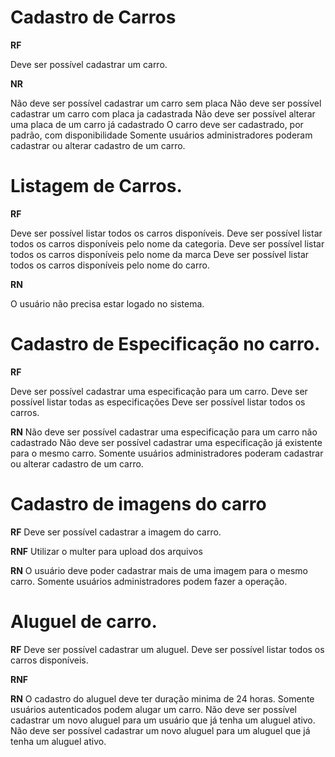 # Cadastro de Carros

**RF**

Deve ser possível cadastrar um carro.


**NR**

Não deve ser possível cadastrar um carro sem placa
Não deve ser possível cadastrar um carro com placa ja cadastrada
Não deve ser possível alterar uma placa de um carro já cadastrado
O carro deve ser cadastrado, por padrão, com disponibilidade
Somente usuários administradores poderam cadastrar ou alterar cadastro de um carro.

# Listagem de Carros.

**RF**

Deve ser possível listar todos os carros disponíveis.
Deve ser possível listar todos os carros disponíveis pelo nome da categoria.
Deve ser possível listar todos os carros disponíveis pelo nome da marca
Deve ser possível listar todos os carros disponíveis pelo nome do carro.

**RN** 

O usuário não precisa estar logado no sistema.

# Cadastro de Especificação no carro.

**RF**

Deve ser possível cadastrar uma especificação para um carro.
Deve ser possível listar todas as especificações
Deve ser possível listar todos os carros.

**RN**
Não deve ser possível cadastrar uma especificação para um carro não cadastrado
Não deve ser possível cadastrar uma especificação já existente para o mesmo carro.
Somente usuários administradores poderam cadastrar ou alterar cadastro de um carro.


# Cadastro de imagens do carro

**RF**
Deve ser possível cadastrar a imagem do carro.

**RNF**
Utilizar o multer para upload dos arquivos

**RN**
O usuário deve poder cadastrar mais de uma imagem para o mesmo carro.
Somente usuários administradores podem fazer a operação.


# Aluguel de carro.

**RF**
Deve ser possível cadastrar um aluguel.
Deve ser possível listar todos os carros disponíveis.

**RNF**

**RN**
O cadastro do aluguel deve ter duração minima de 24 horas.
Somente usuários autenticados podem alugar um carro.
Não deve ser possível cadastrar um novo aluguel para um usuário que já tenha um aluguel ativo.
Não deve ser possível cadastrar um novo aluguel para um aluguel que já tenha um aluguel ativo.